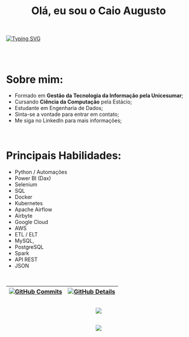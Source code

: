 <h1 align="center">Olá, eu sou o Caio Augusto </h1>
<br/>

[![Typing SVG](https://readme-typing-svg.herokuapp.com?font=Fira+Code&pause=1000&color=08D5E1&center=true&vCenter=true&width=1000&lines=Engenheiro+de+Dados)](https://git.io/typing-svg)

##
<br/>
<h1>Sobre mim:</h1>

- Formado em <b>Gestão da Tecnologia da Informação pela Unicesumar</b>;
- Cursando <b>Ciência da Computação</b> pela Estácio;
- Estudante em Engenharia de Dados</b>;
- Sinta-se a vontade para entrar em contato;
- Me siga no LinkedIn para mais informações;
<br/>

<h1>Principais Habilidades:</h1>

- Python / Automações
- Power BI (Dax)
- Selenium
- SQL
- Docker
- Kubernetes
- Apache Airflow
- Airbyte
- Google Cloud
- AWS
- ETL / ELT
- MySQL, 
- PostgreSQL
- Spark
- API REST
- JSON

<br/>
  
 | [![GitHub Commits](http://github-profile-summary-cards.vercel.app/api/cards/productive-time?username=augusto-developer&theme=dracula&utcOffset=-3)](https://github.com/vn7n24fzkq/github-profile-summary-cards) | [![GitHub Details](http://github-profile-summary-cards.vercel.app/api/cards/profile-details?username=augusto-developer&theme=dracula)](https://github.com/vn7n24fzkq/github-profile-summary-cards) |  
 | ----------- | ----------- |

##
<div align="center" >
   <img src="https://github-profile-trophy.vercel.app/?username=augusto-developer&row=1&column=3&theme=dracula&margin-w=15&margin-h=15"/>

   <br> ![](https://komarev.com/ghpvc/?username=augusto-developer)

</div>
 

 






 
  
  

  
